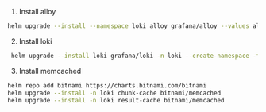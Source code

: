 1. Install alloy

```bash
helm upgrade --install --namespace loki alloy grafana/alloy --values alloy/alloy-values.yaml
```


2. Install loki

```bash
 helm upgrade --install loki grafana/loki -n loki --create-namespace -f loki/loki-simplescalable.yaml    
 ```

3. Install memcached

```bash
helm repo add bitnami https://charts.bitnami.com/bitnami
helm upgrade --install -n loki chunk-cache bitnami/memcached 
helm upgrade --install -n loki result-cache bitnami/memcached 
```